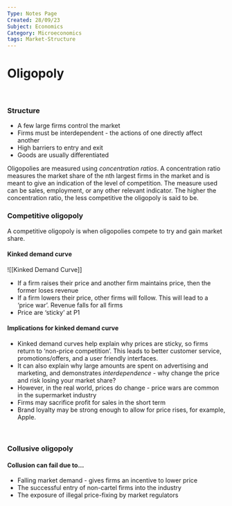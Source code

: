 ```yaml
---
Type: Notes Page
Created: 28/09/23
Subject: Economics
Category: Microeconomics
tags: Market-Structure
---
```


# Oligopoly
</br>

### Structure

- A few large firms control the market
- Firms must be interdependent - the actions of one directly affect another
- High barriers to entry and exit
- Goods are usually differentiated

Oligopolies are measured using *concentration ratios*. A concentration ratio measures the market share of the nth largest firms in the market and is meant to give an indication of the level of competition. The measure used can be sales, employment, or any other relevant indicator. The higher the concentration ratio, the less competitive the oligopoly is said to be.

### Competitive oligopoly

A competitive oligopoly is when oligopolies compete to try and gain market share.

#### Kinked demand curve

![[Kinked Demand Curve]]


- If a firm raises their price and another firm maintains price, then the former loses revenue
- If a firm lowers their price, other firms will follow. This will lead to a ‘price war’. Revenue falls for all firms
- Price are ‘sticky’ at P1

#### Implications for kinked demand curve

- Kinked demand curves help explain why prices are sticky, so firms return to ‘non-price competition’. This leads to better customer service, promotions/offers, and a user friendly interfaces.
- It can also explain why large amounts are spent on advertising and marketing, and demonstrates *interdependence* - why change the price and risk losing your market share?
- However, in the real world, prices do change - price wars are common in the supermarket industry
- Firms may sacrifice profit for sales in the short term
- Brand loyalty may be strong enough to allow for price rises, for example, Apple.

</br>

### Collusive oligopoly

#### Collusion can fail due to…

- Falling market demand - gives firms an incentive to lower price
- The successful entry of non-cartel firms into the industry
- The exposure of illegal price-fixing by market regulators